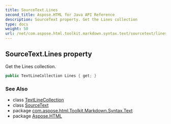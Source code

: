 ```yaml
---
title: SourceText.Lines
second_title: Aspose.HTML for Java API Reference
description: SourceText property. Get the Lines collection
type: docs
weight: 50
url: /net/com.aspose.html.toolkit.markdown.syntax.text/sourcetext/lines/
---
```

## SourceText.Lines property

Get the Lines collection.

```java
public TextLineCollection Lines { get; }
```

### See Also

* class [TextLineCollection](../../textlinecollection/)
* class [SourceText](../)
* package [com.aspose.html.Toolkit.Markdown.Syntax.Text](../../sourcetext/)
* package [Aspose.HTML](../../../)
